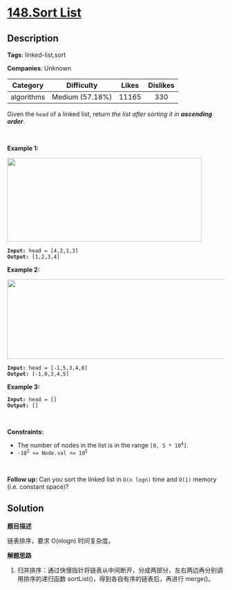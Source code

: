 # [148.Sort List](https://leetcode.com/problems/sort-list/description/)

## Description

**Tags**: linked-list,sort

**Companies**: Unknown

| Category | Difficulty | Likes | Dislikes |
| :------: | :--------: | :---: | :------: |
| algorithms | Medium (57.18%) | 11165 | 330 |

<p>Given the <code>head</code> of a linked list, return <em>the list after sorting it in <strong>ascending order</strong></em>.</p>
<p>&nbsp;</p>
<p><strong class="example">Example 1:</strong></p>
<img alt="" src="https://assets.leetcode.com/uploads/2020/09/14/sort_list_1.jpg" style="width: 450px; height: 194px;" />
<pre><code><strong>Input:</strong> head = [4,2,1,3]
<strong>Output:</strong> [1,2,3,4]</code></pre>
<p><strong class="example">Example 2:</strong></p>
<img alt="" src="https://assets.leetcode.com/uploads/2020/09/14/sort_list_2.jpg" style="width: 550px; height: 184px;" />
<pre><code><strong>Input:</strong> head = [-1,5,3,4,0]
<strong>Output:</strong> [-1,0,3,4,5]</code></pre>
<p><strong class="example">Example 3:</strong></p>
<pre><code><strong>Input:</strong> head = []
<strong>Output:</strong> []</code></pre>
<p>&nbsp;</p>
<p><strong>Constraints:</strong></p>
<ul>
  <li>The number of nodes in the list is in the range <code>[0, 5 * 10<sup>4</sup>]</code>.</li>
  <li><code>-10<sup>5</sup> &lt;= Node.val &lt;= 10<sup>5</sup></code></li>
</ul>
<p>&nbsp;</p>
<p><strong>Follow up:</strong> Can you sort the linked list in <code>O(n logn)</code> time and <code>O(1)</code> memory (i.e. constant space)?</p>

## Solution

**题目描述**

链表排序，要求 O(nlogn) 时间复杂度。

**解题思路**

1. 归并排序：通过快慢指针将链表从中间断开，分成两部分，左右两边再分别调用排序的递归函数 sortList()，得到各自有序的链表后，再进行 merge()。


